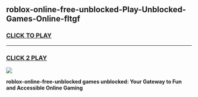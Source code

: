 
## roblox-online-free-unblocked-Play-Unblocked-Games-Online-fltgf
<h3>
<a href="https://premium76.site?title=roblox-online-free-unblocked&ref=25A">CLICK TO PLAY</a></h3>
<hr>

<h3>
<a href="https://premium76.site?title=roblox-online-free-unblocked&ref=25A">CLICK 2 PLAY</a>
  
</h3>

<a href="https://premium76.site?title=roblox-online-free-unblocked&ref=25A"><img src="https://clearcache.store/games.png"></a>


**roblox-online-free-unblocked games unblocked: Your Gateway to Fun and Accessible Online Gaming**
